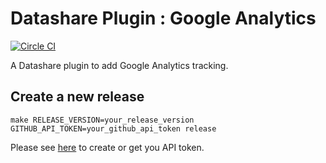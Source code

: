 # Datashare Plugin : Google Analytics

[![Circle CI](https://circleci.com/gh/ICIJ/datashare-plugin-ga.png?style=shield)](https://circleci.com/gh/ICIJ/datashare-plugin-ga)

A Datashare plugin to add Google Analytics tracking.

## Create a new release
`make RELEASE_VERSION=your_release_version GITHUB_API_TOKEN=your_github_api_token release`

Please see [here](https://docs.github.com/en/github/authenticating-to-github/creating-a-personal-access-token) to create or get you API token.
